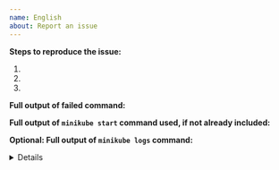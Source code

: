 ```yaml
---
name: English
about: Report an issue
---
```

<!--- Please include the "minikube start" command you used in your reproduction steps --->
**Steps to reproduce the issue:** 

1.
2. 
3.

<!--- TIP: Add the "--alsologtostderr" flag to the command-line for more logs --->
**Full output of failed command:** 



**Full output of `minikube start` command used, if not already included:**



**Optional: Full output of `minikube logs` command:**
<details>


</details>
